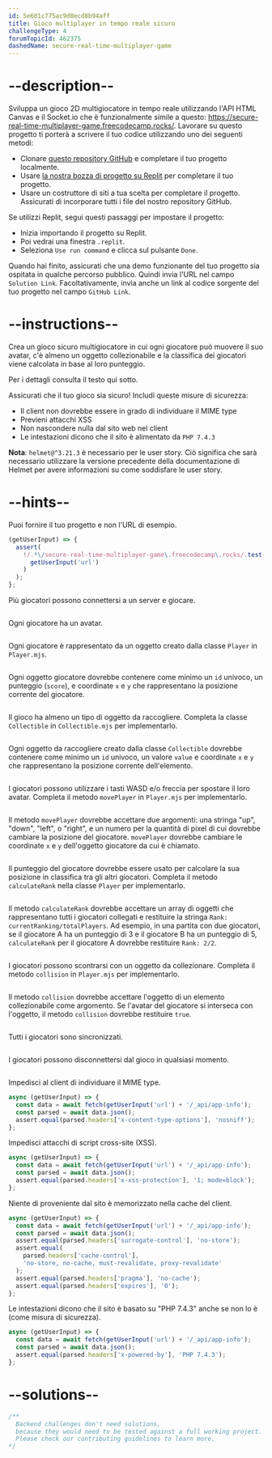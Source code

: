 ```yaml
---
id: 5e601c775ac9d0ecd8b94aff
title: Gioco multiplayer in tempo reale sicuro
challengeType: 4
forumTopicId: 462375
dashedName: secure-real-time-multiplayer-game
---
```


# --description--

Sviluppa un gioco 2D multigiocatore in tempo reale utilizzando l'API HTML Canvas e il Socket.io che è funzionalmente simile a questo: <a href="https://secure-real-time-multiplayer-game.freecodecamp.rocks/" target="_blank" rel="noopener noreferrer nofollow">https://secure-real-time-multiplayer-game.freecodecamp.rocks/</a>. Lavorare su questo progetto ti porterà a scrivere il tuo codice utilizzando uno dei seguenti metodi:

-   Clonare <a href="https://github.com/freeCodeCamp/boilerplate-project-secure-real-time-multiplayer-game/" target="_blank" rel="noopener noreferrer nofollow">questo repository GitHub</a> e completare il tuo progetto localmente.
-   Usare <a href="https://replit.com/github/topcoder-platform/boilerplate-project-secure-real-time-multiplayer-game" target="_blank" rel="noopener noreferrer nofollow">la nostra bozza di progetto su Replit</a> per completare il tuo progetto.
-   Usare un costruttore di siti a tua scelta per completare il progetto. Assicurati di incorporare tutti i file del nostro repository GitHub.

Se utilizzi Replit, segui questi passaggi per impostare il progetto:

-   Inizia importando il progetto su Replit.
-   Poi vedrai una finestra `.replit`.
-   Seleziona `Use run command` e clicca sul pulsante `Done`.

Quando hai finito, assicurati che una demo funzionante del tuo progetto sia ospitata in qualche percorso pubblico. Quindi invia l'URL nel campo `Solution Link`. Facoltativamente, invia anche un link al codice sorgente del tuo progetto nel campo `GitHub Link`.

# --instructions--

Crea un gioco sicuro multigiocatore in cui ogni giocatore può muovere il suo avatar, c'è almeno un oggetto collezionabile e la classifica dei giocatori viene calcolata in base al loro punteggio.

Per i dettagli consulta il testo qui sotto.

Assicurati che il tuo gioco sia sicuro! Includi queste misure di sicurezza:

- Il client non dovrebbe essere in grado di individuare il MIME type
- Previeni attacchi XSS
- Non nascondere nulla dal sito web nel client
- Le intestazioni dicono che il sito è alimentato da `PHP 7.4.3`

**Nota**: `helmet@^3.21.3` è necessario per le user story. Ciò significa che sarà necessario utilizzare la versione precedente della documentazione di Helmet per avere informazioni su come soddisfare le user story.

# --hints--

Puoi fornire il tuo progetto e non l'URL di esempio.

```js
(getUserInput) => {
  assert(
    !/.*\/secure-real-time-multiplayer-game\.freecodecamp\.rocks/.test(
      getUserInput('url')
    )
  );
};
```

Più giocatori possono connettersi a un server e giocare.

```js

```

Ogni giocatore ha un avatar.

```js

```

Ogni giocatore è rappresentato da un oggetto creato dalla classe `Player` in `Player.mjs`.

```js

```

Ogni oggetto giocatore dovrebbe contenere come minimo un `id` univoco, un punteggio (`score`), e coordinate `x` e `y` che rappresentano la posizione corrente del giocatore.

```js

```

Il gioco ha almeno un tipo di oggetto da raccogliere. Completa la classe `Collectible` in `Collectible.mjs` per implementarlo.

```js

```

Ogni oggetto da raccogliere creato dalla classe `Collectible` dovrebbe contenere come minimo un `id` univoco, un valore `value` e coordinate `x` e `y` che rappresentano la posizione corrente dell'elemento.

```js

```

I giocatori possono utilizzare i tasti WASD e/o freccia per spostare il loro avatar. Completa il metodo `movePlayer` in `Player.mjs` per implementarlo.

```js

```

Il metodo `movePlayer` dovrebbe accettare due argomenti: una stringa "up", "down", "left", o "right", e un numero per la quantità di pixel di cui dovrebbe cambiare la posizione del giocatore. `movePlayer` dovrebbe cambiare le coordinate `x` e `y` dell'oggetto giocatore da cui è chiamato.

```js

```

Il punteggio del giocatore dovrebbe essere usato per calcolare la sua posizione in classifica tra gli altri giocatori. Completa il metodo `calculateRank` nella classe `Player` per implementarlo.

```js

```

Il metodo `calculateRank` dovrebbe accettare un array di oggetti che rappresentano tutti i giocatori collegati e restituire la stringa `Rank: currentRanking/totalPlayers`. Ad esempio, in una partita con due giocatori, se il giocatore A ha un punteggio di 3 e il giocatore B ha un punteggio di 5, `calculateRank` per il giocatore A dovrebbe restituire `Rank: 2/2`.

```js

```

I giocatori possono scontrarsi con un oggetto da collezionare. Completa il metodo `collision` in `Player.mjs` per implementarlo.

```js

```

Il metodo `collision` dovrebbe accettare l'oggetto di un elemento collezionabile come argomento. Se l'avatar del giocatore si interseca con l'oggetto, il metodo `collision` dovrebbe restituire `true`.

```js

```

Tutti i giocatori sono sincronizzati.

```js

```

I giocatori possono disconnettersi dal gioco in qualsiasi momento.

```js

```

Impedisci al client di individuare il MIME type.

```js
async (getUserInput) => {
  const data = await fetch(getUserInput('url') + '/_api/app-info');
  const parsed = await data.json();
  assert.equal(parsed.headers['x-content-type-options'], 'nosniff');
};
```

Impedisci attacchi di script cross-site (XSS).

```js
async (getUserInput) => {
  const data = await fetch(getUserInput('url') + '/_api/app-info');
  const parsed = await data.json();
  assert.equal(parsed.headers['x-xss-protection'], '1; mode=block');
};
```

Niente di proveniente dal sito è memorizzato nella cache del client.

```js
async (getUserInput) => {
  const data = await fetch(getUserInput('url') + '/_api/app-info');
  const parsed = await data.json();
  assert.equal(parsed.headers['surrogate-control'], 'no-store');
  assert.equal(
    parsed.headers['cache-control'],
    'no-store, no-cache, must-revalidate, proxy-revalidate'
  );
  assert.equal(parsed.headers['pragma'], 'no-cache');
  assert.equal(parsed.headers['expires'], '0');
};
```

Le intestazioni dicono che il sito è basato su "PHP 7.4.3" anche se non lo è (come misura di sicurezza).

```js
async (getUserInput) => {
  const data = await fetch(getUserInput('url') + '/_api/app-info');
  const parsed = await data.json();
  assert.equal(parsed.headers['x-powered-by'], 'PHP 7.4.3');
};
```

# --solutions--

```js
/**
  Backend challenges don't need solutions,
  because they would need to be tested against a full working project.
  Please check our contributing guidelines to learn more.
*/
```
